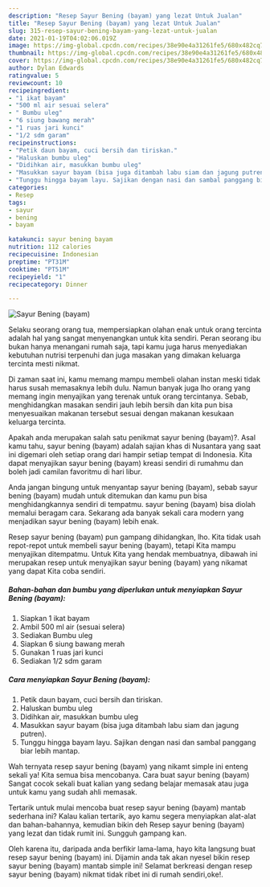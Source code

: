 ```yaml
---
description: "Resep Sayur Bening (bayam) yang lezat Untuk Jualan"
title: "Resep Sayur Bening (bayam) yang lezat Untuk Jualan"
slug: 315-resep-sayur-bening-bayam-yang-lezat-untuk-jualan
date: 2021-01-19T04:02:06.019Z
image: https://img-global.cpcdn.com/recipes/38e90e4a31261fe5/680x482cq70/sayur-bening-bayam-foto-resep-utama.jpg
thumbnail: https://img-global.cpcdn.com/recipes/38e90e4a31261fe5/680x482cq70/sayur-bening-bayam-foto-resep-utama.jpg
cover: https://img-global.cpcdn.com/recipes/38e90e4a31261fe5/680x482cq70/sayur-bening-bayam-foto-resep-utama.jpg
author: Dylan Edwards
ratingvalue: 5
reviewcount: 10
recipeingredient:
- "1 ikat bayam"
- "500 ml air sesuai selera"
- " Bumbu uleg"
- "6 siung bawang merah"
- "1 ruas jari kunci"
- "1/2 sdm garam"
recipeinstructions:
- "Petik daun bayam, cuci bersih dan tiriskan."
- "Haluskan bumbu uleg"
- "Didihkan air, masukkan bumbu uleg"
- "Masukkan sayur bayam (bisa juga ditambah labu siam dan jagung putren)."
- "Tunggu hingga bayam layu. Sajikan dengan nasi dan sambal panggang biar lebih mantap."
categories:
- Resep
tags:
- sayur
- bening
- bayam

katakunci: sayur bening bayam 
nutrition: 112 calories
recipecuisine: Indonesian
preptime: "PT31M"
cooktime: "PT51M"
recipeyield: "1"
recipecategory: Dinner

---
```



![Sayur Bening (bayam)](https://img-global.cpcdn.com/recipes/38e90e4a31261fe5/680x482cq70/sayur-bening-bayam-foto-resep-utama.jpg)

Selaku seorang orang tua, mempersiapkan olahan enak untuk orang tercinta adalah hal yang sangat menyenangkan untuk kita sendiri. Peran seorang ibu bukan hanya menangani rumah saja, tapi kamu juga harus menyediakan kebutuhan nutrisi terpenuhi dan juga masakan yang dimakan keluarga tercinta mesti nikmat.

Di zaman  saat ini, kamu memang mampu membeli olahan instan meski tidak harus susah memasaknya lebih dulu. Namun banyak juga lho orang yang memang ingin menyajikan yang terenak untuk orang tercintanya. Sebab, menghidangkan masakan sendiri jauh lebih bersih dan kita pun bisa menyesuaikan makanan tersebut sesuai dengan makanan kesukaan keluarga tercinta. 



Apakah anda merupakan salah satu penikmat sayur bening (bayam)?. Asal kamu tahu, sayur bening (bayam) adalah sajian khas di Nusantara yang saat ini digemari oleh setiap orang dari hampir setiap tempat di Indonesia. Kita dapat menyajikan sayur bening (bayam) kreasi sendiri di rumahmu dan boleh jadi camilan favoritmu di hari libur.

Anda jangan bingung untuk menyantap sayur bening (bayam), sebab sayur bening (bayam) mudah untuk ditemukan dan kamu pun bisa menghidangkannya sendiri di tempatmu. sayur bening (bayam) bisa diolah memalui beragam cara. Sekarang ada banyak sekali cara modern yang menjadikan sayur bening (bayam) lebih enak.

Resep sayur bening (bayam) pun gampang dihidangkan, lho. Kita tidak usah repot-repot untuk membeli sayur bening (bayam), tetapi Kita mampu menyajikan ditempatmu. Untuk Kita yang hendak membuatnya, dibawah ini merupakan resep untuk menyajikan sayur bening (bayam) yang nikamat yang dapat Kita coba sendiri.

<!--inarticleads1-->

##### Bahan-bahan dan bumbu yang diperlukan untuk menyiapkan Sayur Bening (bayam):

1. Siapkan 1 ikat bayam
1. Ambil 500 ml air (sesuai selera)
1. Sediakan  Bumbu uleg
1. Siapkan 6 siung bawang merah
1. Gunakan 1 ruas jari kunci
1. Sediakan 1/2 sdm garam




<!--inarticleads2-->

##### Cara menyiapkan Sayur Bening (bayam):

1. Petik daun bayam, cuci bersih dan tiriskan.
1. Haluskan bumbu uleg
1. Didihkan air, masukkan bumbu uleg
1. Masukkan sayur bayam (bisa juga ditambah labu siam dan jagung putren).
1. Tunggu hingga bayam layu. Sajikan dengan nasi dan sambal panggang biar lebih mantap.




Wah ternyata resep sayur bening (bayam) yang nikamt simple ini enteng sekali ya! Kita semua bisa mencobanya. Cara buat sayur bening (bayam) Sangat cocok sekali buat kalian yang sedang belajar memasak atau juga untuk kamu yang sudah ahli memasak.

Tertarik untuk mulai mencoba buat resep sayur bening (bayam) mantab sederhana ini? Kalau kalian tertarik, ayo kamu segera menyiapkan alat-alat dan bahan-bahannya, kemudian bikin deh Resep sayur bening (bayam) yang lezat dan tidak rumit ini. Sungguh gampang kan. 

Oleh karena itu, daripada anda berfikir lama-lama, hayo kita langsung buat resep sayur bening (bayam) ini. Dijamin anda tak akan nyesel bikin resep sayur bening (bayam) mantab simple ini! Selamat berkreasi dengan resep sayur bening (bayam) nikmat tidak ribet ini di rumah sendiri,oke!.

